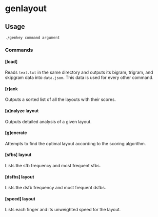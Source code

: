# genlayout

## Usage
`./genkey command argument`
### Commands
#### [load]
Reads `text.txt` in the same directory and outputs its bigram, trigram, and skipgram data into `data.json`. This data is used for every other command.
#### [r]ank
Outputs a sorted list of all the layouts with their scores.
#### [a]nalyze layout
Outputs detailed analysis of a given layout.
#### [g]enerate
Attempts to find the optimal layout according to the scoring algorithm.
#### [sfbs] layout
Lists the sfb frequency and most frequent sfbs.
#### [dsfbs] layout
Lists the dsfb frequency and most frequent dsfbs.
#### [speed] layout
Lists each finger and its unweighted speed for the layout.
